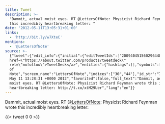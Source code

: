 ```yaml
---
title: Tweet
description: >-
  "Dammit, actual moist eyes. RT @LettersOfNote: Physicist Richard Feynman wrote
  this incredibly heartbreaking letter: "
date: '2012-05-11T13:05:31+01:00'
links:
  - 'http://bit.ly/w7XteC'
mentions:
  - '@LettersOfNote'
source: >-
  {"tweet":{"edit_info":{"initial":{"editTweetIds":["200940451560296448"],"editableUntil":"2012-05-11T14:28:31.602Z","editsRemaining":"5","isEditEligible":true}},"retweeted":false,"source":"<a
  href=\"https://about.twitter.com/products/tweetdeck\"
  rel=\"nofollow\">TweetDeck</a>","entities":{"hashtags":[],"symbols":[],"user_mentions":[{"name":"Letters
  of
  Note","screen_name":"LettersOfNote","indices":["30","44"],"id_str":"72831048","id":"72831048"}],"urls":[{"url":"http://t.co/xtM29Uer","expanded_url":"http://bit.ly/w7XteC","display_url":"bit.ly/w7XteC","indices":["116","136"]}]},"display_text_range":["0","136"],"favorite_count":"0","id_str":"200940451560296448","truncated":false,"retweet_count":"0","id":"200940451560296448","possibly_sensitive":false,"created_at":"Fri
  May 11 13:28:31 +0000 2012","favorited":false,"full_text":"Dammit, actual
  moist eyes. RT @LettersOfNote: Physicist Richard Feynman wrote this incredibly
  heartbreaking letter: http://t.co/xtM29Uer","lang":"en"}}
---
```

Dammit, actual moist eyes. RT [@LettersOfNote](https://twitter.com/@LettersOfNote): Physicist Richard Feynman wrote this incredibly heartbreaking letter: 
    
{{< tweet 0 0 >}}
    
